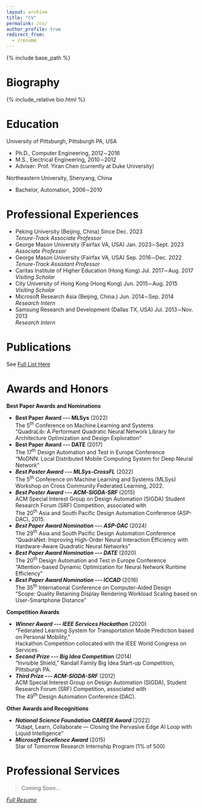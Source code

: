 ```yaml
---
layout: archive
title: "CV"
permalink: /cv/
author_profile: true
redirect_from:
  - /resume
---
```


{% include base_path %}

Biography
=====

{% include_relative bio.html %}

Education
======
University of Pittsburgh, Pittsburgh PA, USA
- Ph.D., Computer Engineering, 2012∼2016
- M.S., Electrical Engineering, 2010∼2012
- Adviser: Prof. Yiran Chen (currently at Duke University)

Northeastern University, Shenyang, China
- Bachelor, Automation, 2006∼2010


Professional Experiences
======

- Peking University (Beijing, China) Since Dec. 2023  
  *Tenure-Track Associate Professor*
- George Mason University (Fairfax VA, USA) Jan. 2023∼Sept. 2023  
  *Associate Professor*
- George Mason University (Fairfax VA, USA) Sep. 2016∼Dec. 2022  
  *Tenure-Track Assistant Professor*
- Caritas Institute of Higher Education (Hong Kong) Jul. 2017∼Aug. 2017  
  *Visiting Scholar*
- City University of Hong Kong (Hong Kong) Jun. 2015∼Aug. 2015  
  *Visiting Scholar*
- Microsoft Research Asia (Beijing, China.) Jun. 2014∼Sep. 2014  
  *Research Intern*
- Samsung Research and Development (Dallas TX, USA) Jul. 2013∼Nov. 2013  
  *Research Intern*


Publications
======

See [Full List Here](/publications)


Awards and Honors
===
**Best Paper Awards and Nominations**
- **Best Paper Award --- MLSys** (2022)  
  The 5<sup>th</sup> Conference on Machine Learning and Systems  
  “QuadraLib: A Performant Quadratic Neural Network Library for Architecture Optimization and Design Exploration”
- **Best Paper Award --- DATE** (2017)  
  The 17<sup>th</sup> Design Automation and Test in Europe Conference  
  “MoDNN: Local Distributed Mobile Computing System for Deep Neural Network”
- ***Best Poster Award --- MLSys-CrossFL*** (2022)  
	The 5<sup>th</sup> Conference on Machine Learning and Systems (MLSys) Workshop on Cross Community Federated Learning, 2022.
- ***Best Poster Award --- ACM-SIGDA-SRF*** (2015)  
	ACM Special Interest Group on Design Automation (SIGDA) Student Research Forum (SRF) Competition, associated with  
  The 20<sup>th</sup> Asia and South Pacific Design Automation Conference (ASP-DAC), 2015.
- ***Best Paper Award Nomination --- ASP-DAC*** (2024)  
	The 29<sup>th</sup> Asia and South Pacific Design Automation Conference  
  “QuadraNet: Improving High-Order Neural Interaction Efficiency with Hardware-Aware Quadratic Neural Networks”
- ***Best Paper Award Nomination --- DATE*** (2020)  
	The 20<sup>th</sup> Design Automation and Test in Europe Conference  
	“Attention-based Dynamic Optimization for Neural Network Runtime Efficiency”
- ***Best Paper Award Nomination --- ICCAD*** (2016)  
	The 35<sup>th</sup> International Conference on Computer-Aided Design  
	“Scope: Quality Retaining Display Rendering Workload Scaling based on User-Smartphone Distance”

**Competition Awards**
- ***Winner Award --- IEEE Services Hackathon*** (2020)  
	“Federated Learning System for Transportation Mode Prediction based on Personal Mobility,”  
	Hackathon Competition collocated with the IEEE World Congress on Services.
- ***Second Prize --- Big Idea Competition*** (2014)  
	“Invisible Shield,” Randall Family Big Idea Start-up Competition, Pittsburgh PA.
- ***Third Prize --- ACM-SIGDA-SRF*** (2012)  
	ACM Special Interest Group on Design Automation (SIGDA), Student Research Forum (SRF) Competition, associated with  
	The 49<sup>th</sup> Design Automation Conference (DAC).

**Other Awards and Recognitions**
- ***National Science Foundation CAREER Award*** (2022)  
	“Adapt, Learn, Collaborate — Closing the Pervasive Edge AI Loop with Liquid Intelligence”
- ***Microsoft Excellence Award*** (2015)  
	Star of Tomorrow Research Internship Program (1\% of 500)


Professional Services
======
> Coming Soon...

*[Full Resume](/files/ResumeXC.pdf)*